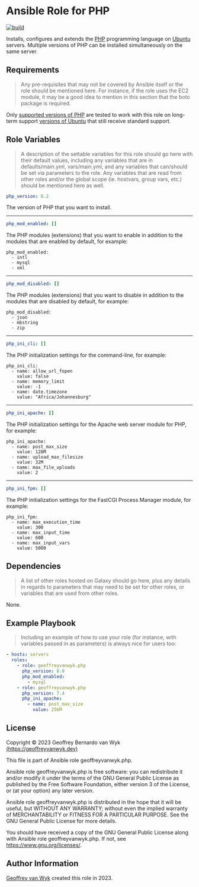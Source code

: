 Ansible Role for PHP
====================

[![build](https://github.com/geoffreyvanwyk/ansible-role-php/workflows/Build/badge.svg?event=push)](https://github.com/geoffreyvanwyk/ansible-role-php/actions?query=workflow%3ABuild)

Installs, configures and extends the [PHP](https://www.php.net) programming language on [Ubuntu](https://www.ubuntu.com) servers. Multiple versions of PHP can be installed simultaneously on the same server.

Requirements
------------

> Any pre-requisites that may not be covered by Ansible itself or the role should be mentioned here. For instance, if the role uses the EC2 module, it may be a good idea to mention in this section that the boto package is required.

Only [supported versions of PHP](https://php.net/supported-versions.php) are tested to work with this role on long-term support [versions of Ubuntu](https://wiki.ubuntu.com/Releases) that still receive standard support.

Role Variables
--------------

> A description of the settable variables for this role should go here with their default values, including any variables that are in defaults/main.yml, vars/main.yml, and any variables that can/should be set via parameters to the role. Any variables that are read from other roles and/or the global scope (ie. hostvars, group vars, etc.) should be mentioned here as well.

```yaml
php_version: 8.2
```

The version of PHP that you want to install.

---

```yaml
php_mod_enabled: []
```

The PHP modules (extensions) that you want to enable in addition to the modules that are enabled by default, for example:

```plain
php_mod_enabled:
  - intl
  - mysql
  - xml
```

---

```yaml
php_mod_disabled: []
```

The PHP modules (extensions) that you want to disable in addition to the modules that are disabled by default, for example:

```plain
php_mod_disabled:
  - json
  - mbstring
  - zip
```

---

```yaml
php_ini_cli: []
```

The PHP initialization settings for the command-line, for example:

```plain
php_ini_cli:
  - name: allow_url_fopen
    value: false
  - name: memory_limit
    value: -1
  - name: date.timezone
    value: "Africa/Johannesburg"
```

---

```yaml
php_ini_apache: []
```

The PHP initialization settings for the Apache web server module for PHP, for example:

```plain
php_ini_apache:
  - name: post_max_size
    value: 128M
  - name: upload_max_filesize
    value: 32M
  - name: max_file_uploads
    value: 2
```

---

```yaml
php_ini_fpm: []
```

The PHP initialization settings for the FastCGI Process Manager module, for example:

```plain
php_ini_fpm:
  - name: max_execution_time
    value: 300
  - name: max_input_time
    value: 600
  - name: max_input_vars
    value: 5000
```

Dependencies
------------

> A list of other roles hosted on Galaxy should go here, plus any details in regards to parameters that may need to be set for other roles, or variables that are used from other roles.

None.

Example Playbook
----------------

> Including an example of how to use your role (for instance, with variables passed in as parameters) is always nice for users too:

```yaml
- hosts: servers
  roles:
    - role: geoffreyvanwyk.php
      php_version: 8.0
      php_mod_enabled:
        - mysql
    - role: geoffreyvanwyk.php
      php_version: 7.4
      php_ini_apache:
        - name: post_max_size
          value: 256M
```

License
-------

Copyright &copy; 2023 Geoffrey Bernardo van Wyk [(https://geoffreyvanwyk.dev)](https://geoffreyvanwyk.dev)

This file is part of Ansible role geoffreyvanwyk.php.

Ansible role geoffreyvanwyk.php is free software: you can redistribute it and/or modify it under the terms of the GNU General Public License as published by the Free Software Foundation, either version 3 of the License, or (at your option) any later version.

Ansible role geoffreyvanwyk.php is distributed in the hope that it will be useful, but WITHOUT ANY WARRANTY; without even the implied warranty of MERCHANTABILITY or FITNESS FOR A PARTICULAR PURPOSE. See the GNU General Public License for more details.

You should have received a copy of the GNU General Public License along with Ansible role geoffreyvanwyk.php. If not, see <https://www.gnu.org/licenses/>.

Author Information
------------------

[Geoffrey van Wyk](https://geoffreyvanwyk.dev) created this role in 2023.
